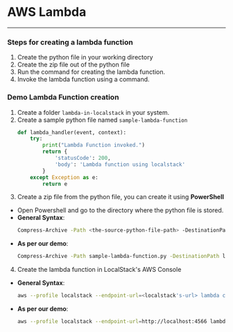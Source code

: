 # AWS Lambda

---

### Steps for creating a lambda function

1. Create the python file in your working directory
2. Create the zip file out of the python file
3. Run the command for creating the lambda function.
4. Invoke the lambda function using a command.

### Demo Lambda Function creation
1. Create a folder `lambda-in-localstack` in your system.
2. Create a sample python file named `sample-lambda-function`
    ```python
    def lambda_handler(event, context):
        try:
            print("Lambda Function invoked.")
            return {
                'statusCode': 200,
                'body': 'Lambda function using localstack'
            }
        except Exception as e:
            return e
    ```
3. Create a zip file from the python file, you can create it using **PowerShell**
  - Open  Powershell and go to the directory where the python file is stored.
  - **General Syntax**:
    ```bash
    Compress-Archive -Path <the-source-python-file-path> -DestinationPath <zip-file-path>/<function-name>.zip
    ```
  - **As per our demo**:
    ```bash
    Compress-Archive -Path sample-lambda-function.py -DestinationPath lambda_handler.zip
    ```
4. Create the lambda function in LocalStack's AWS Console
  - **General Syntax**:
    ```bash
    aws --profile localstack --endpoint-url=<localstack's-url> lambda create-function --function-name <function-name> --runtime <python-version> --role arn:aws:iam::000000000000:role/irrelevant --handler <py-file-name>.<zip-folder-name> --zip-file fileb://<zip-file>
    ```
  - **As per our demo**:
    ```bash
    aws --profile localstack --endpoint-url=http://localhost:4566 lambda create-function --function-name test-lambda-function-1 --runtime python3.8 --role arn:aws:iam::000000000000:role/irrelevant --handler lambda_function.lambda_handler --zip-file fileb://sample_files/function1.zip
    ```
      
